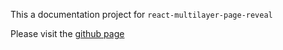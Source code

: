 This a documentation project for `react-multilayer-page-reveal`

Please visit the [github page](https://abednego-s.github.io/react-multilayer-page-reveal-docs/)
